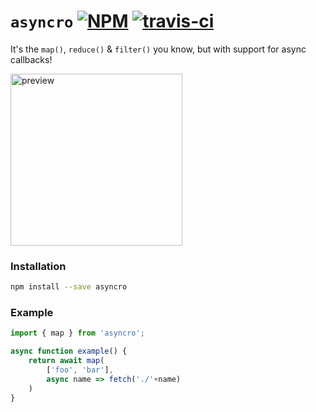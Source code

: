# `asyncro` [![NPM](https://img.shields.io/npm/v/asyncro.svg?style=flat)](https://www.npmjs.org/package/asyncro) [![travis-ci](https://travis-ci.org/developit/asyncro.svg?branch=master)](https://travis-ci.org/developit/asyncro)

It's the `map()`, `reduce()` & `filter()` you know, but with support for async callbacks!


<img src="http://i.imgur.com/yiiq6Gx.png" width="275" alt="preview">


### Installation

```sh
npm install --save asyncro
```


### Example

```js
import { map } from 'asyncro';

async function example() {
	return await map(
		['foo', 'bar'],
		async name => fetch('./'+name)
	)
}
```
